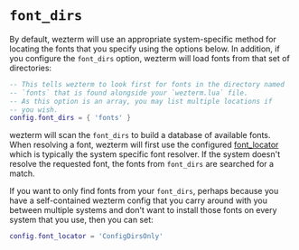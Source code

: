 # `font_dirs`

By default, wezterm will use an appropriate system-specific method for
locating the fonts that you specify using the options below.  In addition,
if you configure the `font_dirs` option, wezterm will load fonts from that
set of directories:

```lua
-- This tells wezterm to look first for fonts in the directory named
-- `fonts` that is found alongside your `wezterm.lua` file.
-- As this option is an array, you may list multiple locations if
-- you wish.
config.font_dirs = { 'fonts' }
```

wezterm will scan the `font_dirs` to build a database of available fonts.  When
resolving a font, wezterm will first use the configured
[font_locator](font_locator.md) which is typically the system specific font
resolver.  If the system doesn't resolve the requested font, the fonts from
`font_dirs` are searched for a match.

If you want to only find fonts from your `font_dirs`, perhaps because you have
a self-contained wezterm config that you carry around with you between multiple
systems and don't want to install those fonts on every system that you use,
then you can set:

```lua
config.font_locator = 'ConfigDirsOnly'
```


